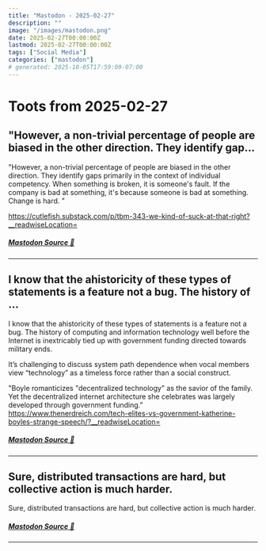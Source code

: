 ```yaml
---
title: "Mastodon - 2025-02-27"
description: ""
image: "/images/mastodon.png"
date: 2025-02-27T00:00:00Z
lastmod: 2025-02-27T00:00:00Z
tags: ["Social Media"]
categories: ["mastodon"]
# generated: 2025-10-05T17:59:09-07:00
---
```


# Toots from 2025-02-27

## "However, a non-trivial percentage of people are biased in the other direction. They identify gap...

"However, a non-trivial percentage of people are biased in the other direction. They identify gaps primarily in the context of individual competency. When something is broken, it is someone's fault. If the company is bad at something, it's because someone is bad at something. Change is hard. "

<https://cutlefish.substack.com/p/tbm-343-we-kind-of-suck-at-that-right?__readwiseLocation=>

##### [Mastodon Source 🐘](https://hachyderm.io/@mweagle/114073977038061967)

---

## I know that the ahistoricity of these types of statements is a feature not a bug. The history of ...

I know that the ahistoricity of these types of statements is a feature not a bug. The history of computing and information technology well before the Internet is inextricably tied up with government funding directed towards military ends.

It’s challenging to discuss system path dependence when vocal members view “technology” as a timeless force rather than a social construct.

"Boyle romanticizes "decentralized technology" as the savior of the family. Yet the decentralized internet architecture she celebrates was largely developed through government funding.” <https://www.thenerdreich.com/tech-elites-vs-government-katherine-boyles-strange-speech/?__readwiseLocation=>

##### [Mastodon Source 🐘](https://hachyderm.io/@mweagle/114073924469960533)

---

## Sure, distributed transactions are hard, but collective action is much harder.

Sure, distributed transactions are hard, but collective action is much harder.

##### [Mastodon Source 🐘](https://hachyderm.io/@mweagle/114073841980256121)

---

